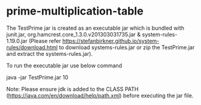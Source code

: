 # prime-multiplication-table
 
The TestPrime jar is created as an executable jar which is bundled with junit.jar, org.hamcrest.core_1.3.0.v201303031735.jar & system-rules-1.19.0.jar (Please refer https://stefanbirkner.github.io/system-rules/download.html to download systems-rules.jar or zip the TestPrime.jar and extract the systems-rules.jar).

To run the executable jar use below command

java -jar TestPrime.jar 10  

Note: Please ensure jdk is added to the CLASS PATH (https://java.com/en/download/help/path.xml) before executing the jar file.

